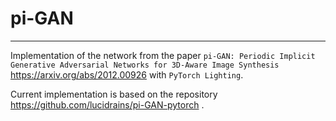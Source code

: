 # pi-GAN
---

Implementation of the network from the paper 
`pi-GAN: Periodic Implicit Generative Adversarial Networks for 3D-Aware Image Synthesis`
https://arxiv.org/abs/2012.00926 with `PyTorch Lighting`. 

Current implementation is based on the repository https://github.com/lucidrains/pi-GAN-pytorch .
